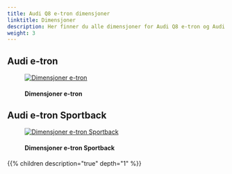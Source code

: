 ```yaml
---
title: Audi Q8 e-tron dimensjoner
linktitle: Dimensjoner
description: Her finner du alle dimensjoner for Audi Q8 e-tron og Audi Q8 e-tron Sportback. Bredde, høyde, dybde, +++
weight: 3
---
```

<!-- markdownlint-disable MD033 -->

## Audi e-tron

<figure>
    <a href="https://media.electrichasgoneaudi.net/multimedia/models/e-tron/dimensions/dimension.png">
        <img src="https://media.electrichasgoneaudi.net/multimedia/models/e-tron/dimensions/dimensions.png" alt="Dimensjoner e-tron" title="Dimensjoner e-tron">
    </a>
    <figcaption><h4>Dimensjoner e-tron</h4></figcaption>
</figure>

## Audi e-tron Sportback

<figure>
    <a href="https://media.electrichasgoneaudi.net/multimedia/models/e-tron/dimensions/dimensionsb.png">
        <img src="https://media.electrichasgoneaudi.net/multimedia/models/e-tron/dimensions/dimensionsbs.png" alt="Dimensjoner e-tron Sportback" title="Dimensjoner e-tron Sportback">
    </a>
    <figcaption><h4>Dimensjoner e-tron Sportback</h4></figcaption>
</figure>

{{% children description="true" depth="1" %}}
